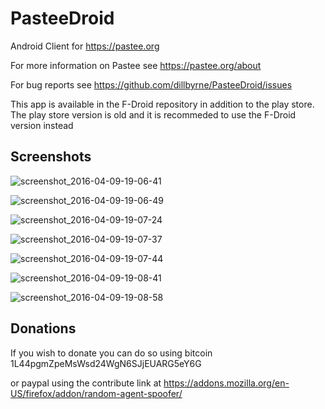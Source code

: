 PasteeDroid
===========

Android Client for https://pastee.org

For more information on Pastee see https://pastee.org/about

For bug reports see https://github.com/dillbyrne/PasteeDroid/issues

This app is available in the F-Droid repository in addition to the play store. The play store version is old and it is recommeded to use the F-Droid version instead

## Screenshots

![screenshot_2016-04-09-19-06-41](https://cloud.githubusercontent.com/assets/2903711/14405596/3bad7dec-fe8a-11e5-9e29-e79b7f1dda25.png)

![screenshot_2016-04-09-19-06-49](https://cloud.githubusercontent.com/assets/2903711/14405594/3bac6a74-fe8a-11e5-8a62-4995993d77d6.png)

![screenshot_2016-04-09-19-07-24](https://cloud.githubusercontent.com/assets/2903711/14405597/3bb0e6d0-fe8a-11e5-9663-dabcb8a02500.png)

![screenshot_2016-04-09-19-07-37](https://cloud.githubusercontent.com/assets/2903711/14405598/3bb1bb14-fe8a-11e5-86f7-8f1cbbcf0731.png)

![screenshot_2016-04-09-19-07-44](https://cloud.githubusercontent.com/assets/2903711/14405599/3bd02b9e-fe8a-11e5-9494-038168df7f39.png)

![screenshot_2016-04-09-19-08-41](https://cloud.githubusercontent.com/assets/2903711/14405602/3bd51348-fe8a-11e5-8c53-125a6bd72038.png)

![screenshot_2016-04-09-19-08-58](https://cloud.githubusercontent.com/assets/2903711/14405600/3bd3e8b0-fe8a-11e5-990a-a0da4ef73e31.png)



## Donations

If you wish to donate you can do so using bitcoin
1L44pgmZpeMsWsd24WgN6SJjEUARG5eY6G

or paypal using the contribute link at https://addons.mozilla.org/en-US/firefox/addon/random-agent-spoofer/
